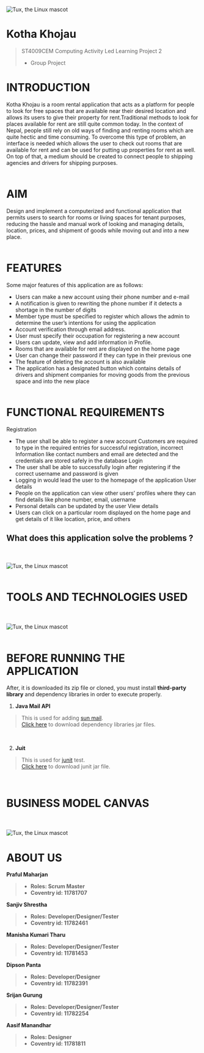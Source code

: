 ![Tux, the Linux mascot](https://github.com/sanjiv576/Kotha_Khojau/blob/master/src/forReadmeFile/introduction.png)
# Kotha Khojau
> ST4009CEM Computing Activity Led Learning Project 2
> - Group Project


# INTRODUCTION 
Kotha Khojau is a room rental application that acts as a platform for people to look for free spaces 
that are available near their desired location and allows its users to give their property for rent.Traditional methods to look for places available for rent are still quite common today. In the context of Nepal, people still rely on old ways of finding and renting rooms which are quite hectic and time consuming. To overcome this type of problem, an interface is needed which allows the user 
to check out rooms that are available for rent and can be used for putting up properties for rent as 
well. On top of that, a medium should be created to connect people to shipping agencies and drivers 
for shipping purposes. <br><br>

# AIM
Design and implement a computerized and functional application that permits users to search for rooms or living spaces for tenant purposes, reducing the hassle and manual work of looking and managing details, location, prices, and shipment of goods while moving out and into a new place.
<br><br>

# FEATURES
Some major features of this application are as follows:
- Users can make a new account using their phone number and e-mail
- A notification is given to rewriting the phone number if it detects a shortage in the number of 
  digits
- Member type must be specified to register which allows the admin to determine the user’s 
  intentions for using the application
- Account verification through email address.
- User must specify their occupation for registering a new account
- Users can update, view and add information in Profile.
- Rooms that are available for rent are displayed on the home page
- User can change their password if they can type in their previous one
- The feature of deleting the account is also available
- The application has a designated button which contains details of drivers and shipment 
  companies for moving goods from the previous space and into the new place
<br><br>

# FUNCTIONAL REQUIREMENTS
Registration
- The user shall be able to register a new account
Customers are required to type in the required entries for successful registration, incorrect 
Information like contact numbers and email are detected and the credentials are stored safely 
in the database
Login
- The user shall be able to successfully login after registering if the correct username 
and password is given
- Logging in would lead the user to the homepage of the application
User details
- People on the application can view other users’ profiles where they can find details 
like phone number, email, username
- Personal details can be updated by the user
View details
- Users can click on a particular room displayed on the home page and get details of it 
like location, price, and others







## What does this application solve the problems ?
<br><br>
![Tux, the Linux mascot](https://github.com/sanjiv576/Kotha_Khojau/blob/master/src/forReadmeFile/problemAndSolution.png)
<br><br>

# TOOLS AND TECHNOLOGIES USED 
<br><br>
![Tux, the Linux mascot](https://github.com/sanjiv576/Kotha_Khojau/blob/master/src/forReadmeFile/techTools.png)
<br><br>

# BEFORE RUNNING THE APPLICATION
After, it is downloaded its zip file  or cloned, you must install **third-party library** and dependency libraries in order to execute properly.

1. **Java Mail API**
> This is used for adding [sun mail](https://mvnrepository.com/artifact/com.sun.mail/javax.mail).<br>
> [Click here](http://www.java2s.com/Code/Jar/m/Downloadmailjar.htm) to download  dependency libraries jar files.

<br>

2. **Juit**
> This is used for [junit](https://jar-download.com/artifacts/junit/junit/4.12/source-code) test. <br>
> [Click here](https://jar-download.com/artifacts/junit/junit/4.12/source-code) to download  junit jar file. 
<br>

# BUSINESS MODEL CANVAS
<br><br>
![Tux, the Linux mascot](https://github.com/sanjiv576/Kotha_Khojau/blob/master/src/forReadmeFile/businessModel.png)
<br>

# ABOUT US

**Praful Maharjan** <br>
> - **Roles: Scrum Master**
>- **Coventry id: 11781707** <br>

**Sanjiv Shrestha** <br>
> - **Roles: Developer/Designer/Tester**
>- **Coventry id: 11782461** <br>

**Manisha Kumari Tharu** <br>
> - **Roles: Developer/Designer/Tester**
>- **Coventry id: 11781453** <br>

**Dipson Panta** <br>
> - **Roles: Developer/Designer**
>- **Coventry id: 11782391** <br>

**Srijan Gurung** <br>
> - **Roles: Developer/Designer/Tester**
>- **Coventry id: 11782254** <br>

**Aasif Manandhar** <br>
> - **Roles: Designer**
>- **Coventry id: 11781811** <br>



